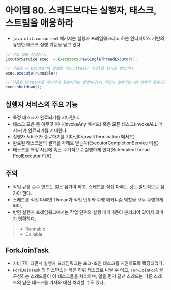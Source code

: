 # 아이템 80. 스레드보다는 실행자, 태스크, 스트림을 애용하라

* `java.util.concurrent` 패키지는 실행자 프레임워크라고 하는 인터페이스 기반의 유연한 태스크 실행 기능을 담고 있다.

```java
// 작업 큐를 생성한다.
ExcutorService exec  = Executors.newSingleThreadExcutor();

// 다음은 이 Excutor에 실행할 태스크(task; 작업)를 넘기는 방법이다.
exec.execute(runnable);

// 다음은 Excutor를 우아하게 종료시키는 방법이다(이 작업이 실패하면 VM 자체가 종료되지 않을 것이다)
exec.shutdown();
```

## 실행자 서비스의 주요 기능
* 특정 태스크가 완료되기를 기다린다. 
* 태스크 모음 중 아무것 하나(invokeAny 메서드) 혹은 모든 태스크(invokeALL 메서드)가 완료되기를 기다린다. 
* 실행자 서비스가 종료하기를 기다린다(awaitTermination 메서드)
* 완료된 태스크들의 결과를 차례로 받는다(ExecutorCompletionService 이용)
* 태스크를 특정 시간에 혹은 주기적으로 실행하게 한다(ScheduledThread PoolExecutor 이용)

## 주의
* 작업 큐를 손수 만드는 일은 삼가야 하고, 스레드를 직접 다루는 것도 일반적으로 삼가야 한다. 
* 스레드를 직접 다루면 Thread가 작업 단위와 수행 메커니즘 역할을 모두 수행하게 된다.
* 반면 실행자 프레임워크에서는 작업 단위와 실행 매커니즘이 분리되어 있어서 의미가 명확하다.
> * Runnable
> * Callable

## ForkJoinTask
* 자바 7이 되면서 실행자 프레임워크는 포크-조인 태스크를 지원하도록 확장되었다.
* `ForkJoinTask` 의 인스턴스는 작은 하위 태스크로 나뉠 수 이고, `ForkJoinPool` 을 구성하는 스레드들이 이 태스크들을 처리하며, 일을 먼저 끝낸 스레드는 다른 스레드의 남은 태스크를 가져와 대신 처리할 수도 있다.
